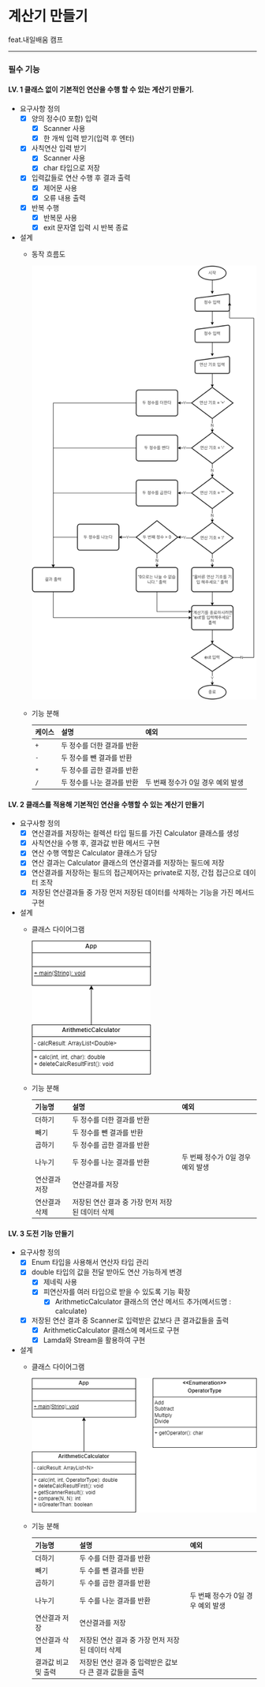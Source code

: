 # 계산기 만들기
feat.내일배움 캠프

---

### 필수 기능
#### LV. 1 클래스 없이 기본적인 연산을 수행 할 수 있는 계산기 만들기.
- 요구사항 정의
  - [x] 양의 정수(0 포함) 입력
    - [x] Scanner 사용
    - [x] 한 개씩 입력 받기(입력 후 엔터)
  - [x] 사칙연산 입력 받기
    - [x] Scanner 사용
    - [x] char 타입으로 저장
  - [x] 입력값들로 연산 수행 후 결과 출력
    - [x] 제어문 사용
    - [x] 오류 내용 출력
  - [x] 반복 수행
    - [x] 반복문 사용
    - [x] exit 문자열 입력 시 반복 종료
- 설계
  - 동작 흐름도

    ![](read_me_img/lv1_flowchart.png)
  - 기능 분해
    
      | 케이스     | 설명              | 예외                   |
      |---------|:----------------|:---------------------|
      | ```+``` | 두 정수를 더한 결과를 반환 |                      |
      | ```-``` | 두 정수를 뺀 결과를 반환  |                      |
      | ```*``` | 두 정수를 곱한 결과를 반환 |                      |
      | ```/``` | 두 정수를 나눈 결과를 반환 | 두 번째 정수가 0일 경우 예외 발생 |
  
#### LV. 2 클래스를 적용해 기본적인 연산을 수행할 수 있는 계산기 만들기
- 요구사항 정의
  - [x] 연산결과를 저장하는 컬렉션 타입 필드를 가진 Calculator 클래스를 생성
  - [x] 사칙연산을 수행 후, 결과값 반환 메서드 구현
  - [x] 연산 수행 역할은 Calculator 클래스가 담당
  - [x] 연산 결과는 Calculator 클래스의 연산결과를 저장하는 필드에 저장
  - [x] 연산결과를 저장하는 필드의 접근제어자는 private로 지정, 간접 접근으로 데이터 조작
  - [x] 저장된 연산결과들 중 가장 먼저 저장된 데이터를 삭제하는 기능을 가진 메서드 구현

- 설계
  - 클래스 다이어그램
  
    ![](/read_me_img/lv2_class_diagram.png)
  
  - 기능 분해
  
    | 기능명     | 설명                           | 예외                   |
    |---------|:-----------------------------|:---------------------|
    | 더하기     | 두 정수를 더한 결과를 반환              |                      |
    | 빼기      | 두 정수를 뺀 결과를 반환               |                      |
    | 곱하기     | 두 정수를 곱한 결과를 반환              |                      |
    | 나누기     | 두 정수를 나눈 결과를 반환              | 두 번째 정수가 0일 경우 예외 발생 |
    | 연산결과 저장 | 연산결과를 저장                     |                      |
    | 연산결과 삭제 | 저장된 연산 결과 중 가장 먼저 저장된 데이터 삭제 |                      |
 
#### LV. 3 도전 기능 만들기
- 요구사항 정의
  - [x] Enum 타입을 사용해서 연산자 타입 관리
  - [x] double 타입의 값을 전달 받아도 연산 가능하게 변경
    - [x] 제네릭 사용
    - [x] 피연산자를 여러 타입으로 받을 수 있도록 기능 확장
        - [X] ArithmeticCalculator 클래스의 연산 메서드 추가(메서드명 : calculate)
  - [x] 저장된 연산 결과 중 Scanner로 입력받은 값보다 큰 결과값들을 출력
    - [x] ArithmeticCalculator 클래스에 메서드로 구현
    - [x] Lamda와 Stream을 활용하여 구현 

- 설계
    - 클래스 다이어그램

      ![](/read_me_img/lv3_challenge_class_diagram.png)

    - 기능 분해

      | 기능명         | 설명                               | 예외                   |
      |-------------|:---------------------------------|:---------------------|
      | 더하기         | 두 수를 더한 결과를 반환                   |                      |
      | 빼기          | 두 수를 뺀 결과를 반환                    |                      |
      | 곱하기         | 두 수를 곱한 결과를 반환                   |                      |
      | 나누기         | 두 수를 나눈 결과를 반환                   | 두 번째 정수가 0일 경우 예외 발생 |
      | 연산결과 저장     | 연산결과를 저장                         |                      |
      | 연산결과 삭제     | 저장된 연산 결과 중 가장 먼저 저장된 데이터 삭제     |                      |
      | 결과값 비교 및 출력 | 저장된 연산 결과 중 입력받은 값보다 큰 결과 값들을 출력 |                      |